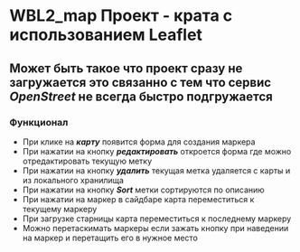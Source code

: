 # WBL2_map Проект - крата с использованием Leaflet
## Может быть такое что проект сразу не загружается это связанно с тем что сервис ***OpenStreet*** не всегда быстро подгружается

### Функционал 
* При клике на ***карту*** появится форма для создания маркера
* При нажатии на кнопку ***редактировать*** откроется форма где можно отредактировать текущую метку
* При нажатии на кнопку ***удалить*** текущая метка удаляется с карты и из локального хранилища
* При нажатии на кнопку ***Sort*** метки сортируются по описанию
* При нажатии на маркер в сайдбаре карта переместиться к текущему маркеру
* При загрузке старницы карта переместиться к последнему маркеру
* Можно перетаскимать маркеры если зажать кнопку при наведении на маркер и перетащить его в нужное место
